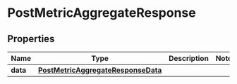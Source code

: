 # PostMetricAggregateResponse

## Properties
Name | Type | Description | Notes
------------ | ------------- | ------------- | -------------
**data** | [**PostMetricAggregateResponseData**](PostMetricAggregateResponseData.md) |  | 

